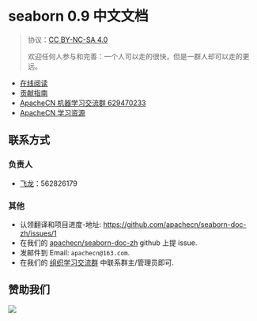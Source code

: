 # seaborn 0.9 中文文档

> 协议：[CC BY-NC-SA 4.0](http://creativecommons.org/licenses/by-nc-sa/4.0/)
> 
> 欢迎任何人参与和完善：一个人可以走的很快，但是一群人却可以走的更远。

* [在线阅读](https://apachecn.github.io/seaborn-doc-zh)
* [贡献指南](CONTRIBUTING.md)
* [ApacheCN 机器学习交流群 629470233](http://shang.qq.com/wpa/qunwpa?idkey=30e5f1123a79867570f665aa3a483ca404b1c3f77737bc01ec520ed5f078ddef)
* [ApacheCN 学习资源](http://www.apachecn.org/)

## 联系方式

### 负责人

+   [飞龙](https://github.com/wizardforcel)：562826179

### 其他

*   认领翻译和项目进度-地址: <https://github.com/apachecn/seaborn-doc-zh/issues/1>
*   在我们的 [apachecn/seaborn-doc-zh](https://github.com/apachecn/seaborn-doc-zh) github 上提 issue.
*   发邮件到 Email: `apachecn@163.com`.
*   在我们的 [组织学习交流群](http://www.apachecn.org/organization/348.html) 中联系群主/管理员即可.

## 赞助我们

![](http://data.apachecn.org/img/about/donate.jpg)
